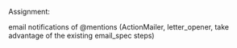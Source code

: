 Assignment:

email notifications of @mentions (ActionMailer, letter_opener, take advantage of the existing email_spec steps)